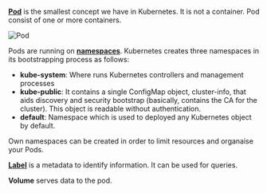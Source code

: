 [**Pod**](https://kubernetes.io/docs/concepts/workloads/pods/pod/) is the smallest concept we have in Kubernetes. It is not a container. Pod consist of one or more containers.

<img src="/andresguisado/courses/kubernetes-basic-concepts/pods/assets/pod.png" alt="Pod" align="middle">

Pods are running on [**namespaces**](https://kubernetes.io/docs/concepts/overview/working-with-objects/namespaces/). Kubernetes creates three namespaces in its bootstrapping process as follows:

* **kube-system**: Where runs Kubernetes controllers and management processes
* **kube-public**: It contains a single ConfigMap object, cluster-info, that aids discovery and security bootstrap (basically, contains the CA for the cluster). This object is readable without authentication.
* **default**: Namespace which is used to deployed any Kubernetes object by default.

Own namespaces can be created in order to limit resources and organaise your Pods.

[**Label**](https://kubernetes.io/docs/concepts/overview/working-with-objects/labels/) is a metadata to identify information. It can be used for queries.

**Volume** serves data to the pod.




